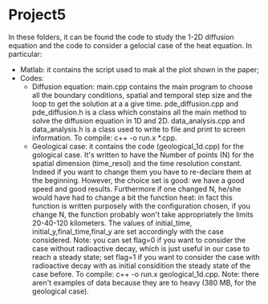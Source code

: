 # Project5

In these folders, it can be found the code to study the 1-2D diffusion equation and the code to consider a gelocial case of the heat equation. In particular:
- Matlab: it contains the script used to mak al the plot shown in the paper;
- Codes:
	- Diffusion equation: main.cpp contains the main program to choose all the boundary conditions, spatial and temporal step size and the loop to get the solution at a a give time. pde_diffusion.cpp and pde_diffusion.h is a class which constains all the main method to solve the diffusion equation in 1D and 2D. data_analysis.cpp and data_analysis.h is a class used to write to file and print to screen information.
To compile: c++ -o run.x *.cpp.
	- Geological case: it contains the code (geological_1d.cpp) for the gological case. It's written to have the Number of points (N) for the spatial dimension (time_resol) and the time resolution constant. Indeed if you want to change them you have to re-declare them at the beginning. However, the choice set is good: we have a good speed and good results. Furthermore if one changed N, he/she would have had to change a bit the function heat: in fact this function is written purposely with the configuration chosen, if you change N, the function probably won't take appropriately the limits 20-40-120 kilometers. The values of initial_time, initial_y,final_time,final_y are set accordingly with the case considered. Note: you can set flag=0 if you want to consider the case without radioactive decay, which is just useful in our case to reach a steady state; set flag=1 if you want to consider the case with radioactive decay with as initial considition the steady state of the case before. 
To compile: c++ -o run.x geological_1d.cpp.
Note: there aren't examples of data because they are to heavy (380 MB, for the geological case).
